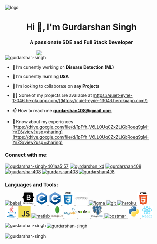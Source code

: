 ![logo](https://media3.giphy.com/headers/abitan/GkMqEemC1Sfm.gif)
<h1 align="center">Hi 👋, I'm Gurdarshan Singh</h1>
<h3 align="center">A passionate SDE and Full Stack Developer</h3>
<img align="right" width="400" src="https://media.baamboozle.com/uploads/images/56920/1647444095_215600_gif-url.gif">
<p align="left"> <img src="https://komarev.com/ghpvc/?username=gurdarshan-singh&label=Profile%20views&color=0e75b6&style=flat" alt="gurdarshan-singh" /> </p>

- 🔭 I’m currently working on **Disease Detection (ML)**

- 🌱 I’m currently learning **DSA**

- 👯 I’m looking to collaborate on **any Projects**

- 👨‍💻 Some of my projects are available at [https://quiet-eyrie-13046.herokuapp.com/](https://quiet-eyrie-13046.herokuapp.com/)

- 📫 How to reach me **gurdarshan408@gmail.com**

- 📄 Know about my experiences [https://drive.google.com/file/d/1pFfh_V6LL0UqCZxZLiGbRoeq9gM-YnZS/view?usp=sharing](https://drive.google.com/file/d/1pFfh_V6LL0UqCZxZLiGbRoeq9gM-YnZS/view?usp=sharing)

<h3 align="left">Connect with me:</h3>
<p align="left">
<a href="https://linkedin.com/in/gurdarshan-singh-401aa5157" target="blank"><img align="center" src="https://raw.githubusercontent.com/rahuldkjain/github-profile-readme-generator/master/src/images/icons/Social/linked-in-alt.svg" alt="gurdarshan-singh-401aa5157" height="30" width="40" /></a>
<a href="https://instagram.com/gurdarshan_xd" target="blank"><img align="center" src="https://raw.githubusercontent.com/rahuldkjain/github-profile-readme-generator/master/src/images/icons/Social/instagram.svg" alt="gurdarshan_xd" height="30" width="40" /></a>
<a href="https://www.codechef.com/users/gurdarshan408" target="blank"><img align="center" src="https://cdn.jsdelivr.net/npm/simple-icons@3.1.0/icons/codechef.svg" alt="gurdarshan408" height="30" width="40" /></a>
<a href="https://codeforces.com/profile/gurdarshan408" target="blank"><img align="center" src="https://raw.githubusercontent.com/rahuldkjain/github-profile-readme-generator/master/src/images/icons/Social/codeforces.svg" alt="gurdarshan408" height="30" width="40" /></a>
<a href="https://www.leetcode.com/gurdarshan408" target="blank"><img align="center" src="https://raw.githubusercontent.com/rahuldkjain/github-profile-readme-generator/master/src/images/icons/Social/leet-code.svg" alt="gurdarshan408" height="30" width="40" /></a>
<a href="https://auth.geeksforgeeks.org/user/gurdarshan408" target="blank"><img align="center" src="https://raw.githubusercontent.com/rahuldkjain/github-profile-readme-generator/master/src/images/icons/Social/geeks-for-geeks.svg" alt="gurdarshan408" height="30" width="40" /></a>
</p>

<h3 align="left">Languages and Tools:</h3>
<p align="left"> <a href="https://babeljs.io/" target="_blank" rel="noreferrer"> <img src="https://www.vectorlogo.zone/logos/babeljs/babeljs-icon.svg" alt="babel" width="40" height="40"/> </a> <a href="https://getbootstrap.com" target="_blank" rel="noreferrer"> <img src="https://raw.githubusercontent.com/devicons/devicon/master/icons/bootstrap/bootstrap-plain-wordmark.svg" alt="bootstrap" width="40" height="40"/> </a> <a href="https://www.cprogramming.com/" target="_blank" rel="noreferrer"> <img src="https://raw.githubusercontent.com/devicons/devicon/master/icons/c/c-original.svg" alt="c" width="40" height="40"/> </a> <a href="https://www.w3schools.com/cpp/" target="_blank" rel="noreferrer"> <img src="https://raw.githubusercontent.com/devicons/devicon/master/icons/cplusplus/cplusplus-original.svg" alt="cplusplus" width="40" height="40"/> </a> <a href="https://www.w3schools.com/css/" target="_blank" rel="noreferrer"> <img src="https://raw.githubusercontent.com/devicons/devicon/master/icons/css3/css3-original-wordmark.svg" alt="css3" width="40" height="40"/> </a> <a href="https://expressjs.com" target="_blank" rel="noreferrer"> <img src="https://raw.githubusercontent.com/devicons/devicon/master/icons/express/express-original-wordmark.svg" alt="express" width="40" height="40"/> </a> <a href="https://www.figma.com/" target="_blank" rel="noreferrer"> <img src="https://www.vectorlogo.zone/logos/figma/figma-icon.svg" alt="figma" width="40" height="40"/> </a> <a href="https://git-scm.com/" target="_blank" rel="noreferrer"> <img src="https://www.vectorlogo.zone/logos/git-scm/git-scm-icon.svg" alt="git" width="40" height="40"/> </a> <a href="https://heroku.com" target="_blank" rel="noreferrer"> <img src="https://www.vectorlogo.zone/logos/heroku/heroku-icon.svg" alt="heroku" width="40" height="40"/> </a> <a href="https://www.w3.org/html/" target="_blank" rel="noreferrer"> <img src="https://raw.githubusercontent.com/devicons/devicon/master/icons/html5/html5-original-wordmark.svg" alt="html5" width="40" height="40"/> </a> <a href="https://www.java.com" target="_blank" rel="noreferrer"> <img src="https://raw.githubusercontent.com/devicons/devicon/master/icons/java/java-original.svg" alt="java" width="40" height="40"/> </a> <a href="https://developer.mozilla.org/en-US/docs/Web/JavaScript" target="_blank" rel="noreferrer"> <img src="https://raw.githubusercontent.com/devicons/devicon/master/icons/javascript/javascript-original.svg" alt="javascript" width="40" height="40"/> </a> <a href="https://www.mathworks.com/" target="_blank" rel="noreferrer"> <img src="https://upload.wikimedia.org/wikipedia/commons/2/21/Matlab_Logo.png" alt="matlab" width="40" height="40"/> </a> <a href="https://www.mongodb.com/" target="_blank" rel="noreferrer"> <img src="https://raw.githubusercontent.com/devicons/devicon/master/icons/mongodb/mongodb-original-wordmark.svg" alt="mongodb" width="40" height="40"/> </a> <a href="https://www.mysql.com/" target="_blank" rel="noreferrer"> <img src="https://raw.githubusercontent.com/devicons/devicon/master/icons/mysql/mysql-original-wordmark.svg" alt="mysql" width="40" height="40"/> </a> <a href="https://nodejs.org" target="_blank" rel="noreferrer"> <img src="https://raw.githubusercontent.com/devicons/devicon/master/icons/nodejs/nodejs-original-wordmark.svg" alt="nodejs" width="40" height="40"/> </a> <a href="https://www.postgresql.org" target="_blank" rel="noreferrer"> <img src="https://raw.githubusercontent.com/devicons/devicon/master/icons/postgresql/postgresql-original-wordmark.svg" alt="postgresql" width="40" height="40"/> </a> <a href="https://postman.com" target="_blank" rel="noreferrer"> <img src="https://www.vectorlogo.zone/logos/getpostman/getpostman-icon.svg" alt="postman" width="40" height="40"/> </a> <a href="https://www.python.org" target="_blank" rel="noreferrer"> <img src="https://raw.githubusercontent.com/devicons/devicon/master/icons/python/python-original.svg" alt="python" width="40" height="40"/> </a> <a href="https://reactjs.org/" target="_blank" rel="noreferrer"> <img src="https://raw.githubusercontent.com/devicons/devicon/master/icons/react/react-original-wordmark.svg" alt="react" width="40" height="40"/> </a> </p>

<p><img align="left" src="https://github-readme-stats.vercel.app/api/top-langs?username=gurdarshan-singh&show_icons=true&locale=en&layout=compact" alt="gurdarshan-singh" /></p>

<p>&nbsp;<img align="center" src="https://github-readme-stats.vercel.app/api?username=gurdarshan-singh&show_icons=true&locale=en" alt="gurdarshan-singh" /></p>

<p><img align="center" src="https://github-readme-streak-stats.herokuapp.com/?user=gurdarshan-singh&" alt="gurdarshan-singh" /></p>
